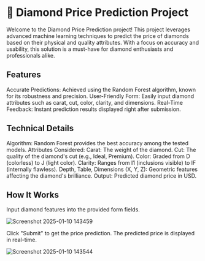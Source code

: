 # 💎 Diamond Price Prediction Project
Welcome to the Diamond Price Prediction project! This project leverages advanced machine learning techniques to predict the price of diamonds based on their physical and quality attributes. With a focus on accuracy and usability, this solution is a must-have for diamond enthusiasts and professionals alike.

## Features
Accurate Predictions: Achieved using the Random Forest algorithm, known for its robustness and precision.
User-Friendly Form: Easily input diamond attributes such as carat, cut, color, clarity, and dimensions.
Real-Time Feedback: Instant prediction results displayed right after submission.

## Technical Details
Algorithm: Random Forest provides the best accuracy among the tested models.
Attributes Considered:
Carat: The weight of the diamond.
Cut: The quality of the diamond's cut (e.g., Ideal, Premium).
Color: Graded from D (colorless) to J (light color).
Clarity: Ranges from I1 (inclusions visible) to IF (internally flawless).
Depth, Table, Dimensions (X, Y, Z): Geometric features affecting the diamond's brilliance.
Output: Predicted diamond price in USD.

## How It Works
Input diamond features into the provided form fields.

![Screenshot 2025-01-10 143459](https://github.com/user-attachments/assets/3628719d-0509-405d-9e93-a5a01f34f80f)

Click "Submit" to get the price prediction.
The predicted price is displayed in real-time.

![Screenshot 2025-01-10 143544](https://github.com/user-attachments/assets/32c3e9c9-17c1-48f5-8055-baa3d4711b2d)
